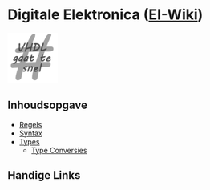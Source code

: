 # Digitale Elektronica ([EI-Wiki](..))
<img src="media/vhdl.png" width="100px"/>

## Inhoudsopgave
* [Regels](Regels)
* [Syntax]()
* [Types]()
    * [Type Conversies]()

## Handige Links